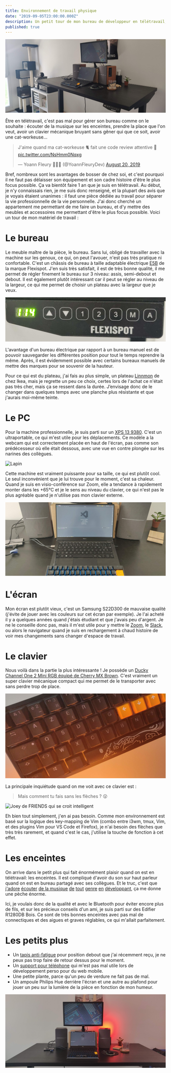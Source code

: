 ```yaml
---
title: Environnement de travail physique
date: "2019-09-05T23:00:00.000Z"
description: Un petit tour de mon bureau de développeur en télétravail, ça vous tente ?
published: true
---
```


![Bureau complet](./bureau_complet.jpg)

Être en télétravail, c'est pas mal pour gérer son bureau comme on le souhaite : écouter de la
musique sur les enceintes, prendre la place que l'on veut, avoir un clavier mécanique bruyant
sans gêner qui que ce soit, avoir une cat-workeuse...

<blockquote class="twitter-tweet"><p lang="fr" dir="ltr">J&#39;aime quand ma cat-workeuse 🐈 fait une code review attentive 👀 <a href="https://t.co/NsHmm0Nqxg">pic.twitter.com/NsHmm0Nqxg</a></p>&mdash; Yoann Fleury 👨🏻‍💻 (@YoannFleuryDev) <a href="https://twitter.com/YoannFleuryDev/status/1163865728484806664?ref_src=twsrc%5Etfw">August 20, 2019</a></blockquote>

Bref, nombreux sont les avantages de bosser de chez soi, et c'est pourquoi il ne faut pas délaisser
son équipement et son cadre histoire d'être le plus focus possible. Ça va bientôt faire 1 an que je
suis en télétravail. Au début, je n'y connaissais rien, je me suis donc renseigné, et la plupart des
avis que je voyais étaient unanimes : il faut une pièce dédiée au travail pour séparer la vie
professionnelle de la vie personnelle. J'ai donc cherché un appartement me permettant de me faire
un bureau, et d'y mettre des meubles et accessoires me permettant d'être le plus focus possible.
Voici un tour de mon matériel de travail :

# Le bureau

Le meuble maître de la pièce, le bureau. Sans lui, obligé de travailler avec la machine sur les
genoux, ce qui, on peut l'avouer, n'est pas très pratique ni confortable. C'est un châssis de
bureau à taille adaptable électrique [E5B](https://www.amazon.fr/FLEXISPOT-Electrique-Assis-Debout-Inoxydable-Automatique/dp/B077JPC7PK)
de la marque Flexispot. J'en suis très satisfait, il est de très bonne qualité, il me permet de
régler finement le bureau sur 3 niveau: assis, semi-debout et debout. Il est également plutôt
intéressant car il peut se régler au niveau de la largeur, ce qui me permet de choisir un plateau
avec la largeur que je veux.

![1 mètre 14](./bureau_debout_114cm.jpg)

L'avantage d'un bureau électrique par rapport à un bureau manuel est de pouvoir sauvegarder les
différentes position pour tout le temps reprendre la même. Après, il est évidemment possible avec
certains bureaux manuels de mettre des marques pour se souvenir de la hauteur.

Pour ce qui est du plateau, j'ai fais au plus simple, un plateau [Linnmon](https://www.ikea.com/fr/fr/p/linnmon-plateau-brun-noir-10251352/)
de chez Ikea, mais je regrette un peu ce choix, certes lors de l'achat ce n'était pas très cher, mais ça se ressent
dans la durée. J’envisage donc de le changer dans quelques temps avec une planche plus résistante
et que j'aurais moi-même teinte.

# Le PC

Pour la machine professionnelle, je suis parti sur un [XPS 13 9380](https://www.dell.com/en-us/shop/laptops/13/spd/xps-13-9380-laptop).
C'est un ultraportable, ce qui m'est utile pour les déplacements. Ce modèle a la webcam qui est correctement placée en haut de
l'écran, pas comme son prédécesseur où elle était dessous, avec une vue en contre plongée sur les narines des collègues.

![Lapin](https://media.giphy.com/media/12hNWZe9HHFO80/giphy.gif)

Cette machine est vraiment puissante pour sa taille, ce qui est plutôt cool. Le seul inconvénient
que je lui trouve pour le moment, c'est sa chaleur. Quand je suis en visio-conférence sur Zoom,
elle a tendance à rapidement monter dans les +65°C et je le sens au niveau du clavier, ce qui n'est
pas le plus agréable quand je n'utilise pas mon clavier externe.

![XPS 13 9380](./xps_13_9380.jpg)

# L'écran

Mon écran est plutôt vieux, c'est un Samsung S22D300 de mauvaise qualité (j'évite de jouer avec les
couleurs sur cet écran par exemple). Je l'ai acheté il y a quelques années quand j'étais étudiant et
que j'avais peu d'argent. Je ne le conseille donc pas, mais il m'est utile pour y mettre le [Zoom](https://zoom.us/),
le [Slack](https://slack.com/intl/fr-fr/), ou alors le navigateur quand je suis en rechargement à
chaud histoire de voir mes changements sans changer d'espace de travail.

# Le clavier

Nous voilà dans la partie la plus intéressante ! Je possède un
[Ducky Channel One 2 Mini RGB équipé de Cherry MX Brown](https://shop.hardware.fr/fiche/AR201810250029.html).
C'est vraiment un super clavier mécanique compact qui me permet de le transporter avec sans perdre trop de place.

![Ducky Channel One 2 Mini RGB](./ducky.jpg)

La principale inquiétude quand on me voit avec ce clavier est : 

> Mais comment tu fais sans les flèches ? 😲

![Joey de FRIENDS qui se croit intelligent](https://media.giphy.com/media/W3a0zO282fuBpsqqyD/giphy.gif)

Eh bien tout simplement, j'en ai pas besoin. Comme mon environnement est basé sur la logique des
key-mapping de Vim (combo entre i3wm, tmux, Vim, et des plugins Vim pour VS Code et Firefox), je
n'ai besoin des flèches que très très rarement, et quand c'est le cas, j'utilise la touche de
fonction à cet effet.

# Les enceintes

On arrive dans le petit plus qui fait énormément plaisir quand on est en télétravail: les enceintes.
Il est compliqué d'avoir du son sur haut parleur quand on est en bureau partagé avec ses collègues.
Et le truc, c'est que
[j'adore](https://open.spotify.com/playlist/6tIPD04a91TK6tR9fSxWu7?si=eAs2ROmBRsabG71cSspsrg)
[écouter](https://open.spotify.com/playlist/6KA6z82U8tMIX722CbdCzj?si=wuZyFBaWSxuxev7Ue6V2KQ)
[de la musique](https://open.spotify.com/playlist/1xPEJgLzuHkQriUnfXedPF?si=3Rvexom8QYitAeNfWjW57g)
[de](https://open.spotify.com/playlist/4gVoERNykOYjewFfLWCXnd?si=h7ipJynXSLSfX_iRxBbqGA)
[tout](https://open.spotify.com/playlist/3QicXa9nD2AZKJrxWbzbxw?si=ADD3sxF3SK-JEm5aWfjsKA)
[genre](https://open.spotify.com/playlist/1APGGAfEig9dXsZr8OIsVM?si=b9xSJupdSq6Simg1sFxxgQ)
[en](https://open.spotify.com/playlist/6czL7oQHmWQtZGNy0kVnKb?si=HRfsi3VaSCm8fvA9KRPm3g)
[développant](https://open.spotify.com/playlist/58A3bBcIXXyJJFS9uyh0El?si=h1oNxGNpRtORDb8h3lZDmQ),
ça me donne une pèche énorme.

Ici, je voulais donc de la qualité et avec le Bluetooth pour éviter encore plus de fils, et sur les
précieux conseils d'un ami, je suis parti sur des Edifier R1280DB Bois. Ce sont de très bonnes
enceintes avec pas mal de connectiques et des aigues et graves réglables, ce qui m'allait
parfaitement.

# Les petits plus

* Un [tapis anti-fatigue](https://flexispot.com/standing-desk-anti-fatigue-mat-mt1-mt2) pour
  position debout que j'ai récemment reçu, je ne peux pas trop faire de retour dessus pour le moment.
* Un [support pour téléphone](https://www.ikea.com/fr/fr/p/bergenes-support-telephone-portable-tablette-bambou-10457999/)
  qui m'est pas mal utile lors de développement perso pour du web mobile.
* Une petite plante, parce qu'un peu de verdure ne fait pas de mal.
* Un ampoule Philips Hue derrière l'écran et une autre au plafond pour jouer un peu sur la lumière
  de la pièce en fonction de mon humeur.

![Bureau de face avec ampoule allumé en rouge](./bureau_complet_face_hue_on.jpg)